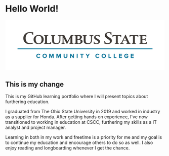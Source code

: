 # Hello World!

![CSCC Banner](CSCC_Banner.png)

## This is my change

This is my GitHub learning portfolio where I will present topics about furthering education.

I graduated from The Ohio State University in 2019 and worked in industry as a supplier for Honda. After getting hands on experience, I've now transitioned to working in education at CSCC, furthering my skills as a IT analyst and project manager.

Learning in both in my work and freetime is a priority for me and my goal is to continue my education and encourage others to do so as well. I also enjoy reading and longboarding whenever I get the chance.
